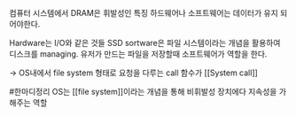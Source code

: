 ---
---

컴퓨터 시스템에서 DRAM은 휘발성인 특징
하드웨어나 소프트웨어는 데이터가 유지 되어야한다. 

Hardware는 I/O와 같은 것들 SSD
sortware은 파일 시스템이라는 개념을 활용하여 디스크를 managing.
유저가 만드는 파일을 저장할때 소프트웨어가 역할을 한다.

-> OS내에서 file system 형태로 요청을 다루는 call 함수가 [[System call]]

#한마디정리 OS는 [[file system]]이라는 개념을 통해 비휘발성 장치에다 지속성을 가해주는 역할 


